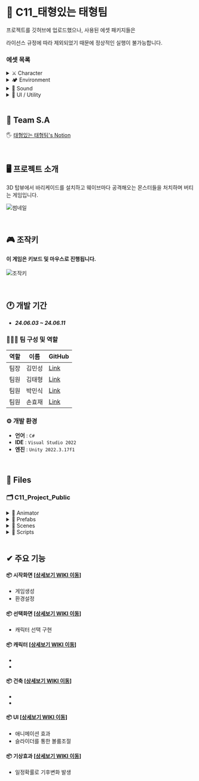 # 🐳 C11_태형있는 태형팀
프로젝트를 깃허브에 업로드했으나, 사용된 에셋 패키지들은

라이선스 규정에 따라 제외되었기 때문에 정상적인 실행이 불가능합니다.
<!------------------------------------------------------------------------------------------------------------------------->
### 에셋 목록

<details>
<summary> ⚔ Character</summary>
 
- <a href="https://assetstore.unity.com/packages/3d/characters/little-ghost-lowpoly-free-271926" target="_blank">Little Ghost Lowpoly free</a>
- <a href="https://assetstore.unity.com/packages/3d/characters/humanoids/rpg-tiny-hero-duo-pbr-polyart-225148" target="_blank">RPG Tiny Hero Duo</a>

 </details>
 
<!------------------------------------------------------------------------------------------------------------------------->

<details>
<summary> 🏕 Environment</summary>
 
- <a href="https://assetstore.unity.com/packages/3d/environments/landscapes/rpg-poly-pack-lite-148410" target="_blank">RPG Poly Pack Lite</a>
- <a href="https://assetstore.unity.com/packages/3d/props/low-poly-simple-medieval-props-258397" target="_blank">Low Poly Simple Medieval Props</a>
- <a href="https://www.kenney.nl/assets/castle-kit" target="_blank">Castle-Kit</a>
- <a href="https://www.kenney.nl/assets/survival-kit" target="_blank">Survival-Kit</a>
- <a href="https://assetstore.unity.com/packages/3d/environments/historic/polylised-medieval-desert-city-94557" target="_blank">Polylised Medieval Desert City</a>
- <a href="https://assetstore.unity.com/packages/3d/environments/simple-sky-cartoon-assets-42373" target="_blank">Simple Sky Cartton Assets</a>

 </details>
 
<!------------------------------------------------------------------------------------------------------------------------->

<details>
<summary> 🎸 Sound</summary>
 
- <a href="https://assetstore.unity.com/packages/audio/music/25-fantasy-rpg-game-tracks-music-pack-240154" target="_blank">Fantasy RPG Game Tracks music pack</a>
- <a href="https://assetstore.unity.com/packages/audio/sound-fx/free-casual-game-sfx-pack-54116" target="_blank">FREE Casual Game SFX Pack</a>

 </details>
 
 <!------------------------------------------------------------------------------------------------------------------------->
 
<details>
<summary> 🌈 UI / Utility</summary>
 
- <a href="https://assetstore.unity.com/packages/tools/animation/dotween-hotween-v2-27676" target="_blank">DOTween</a>
- <a href="https://www.kenney.nl/assets/ui-pack-rpg-expansion" target="_blank">UI Pack RPG Expansion</a>

 </details>



</br>

<!------------------------------------------------------------------------------------------------------------------------->

## 📢 Team S.A
🖐 <a href="https://www.notion.so/teamsparta/61416119358b4ef2b3632447560d1170" target="_blank">태형있는 태형팀's Notion</a>

</br>

<!------------------------------------------------------------------------------------------------------------------------->

## 🖥️ 프로젝트 소개
3D 탑뷰에서 바리케이드를 설치하고 웨이브마다 공격해오는 몬스터들을 처치하며 버티는 게임입니다.

![썸네일](https://github.com/Minssuy99/C11_TheFirstFantasy_Public/assets/101568505/dafa6787-7712-4da6-af87-6a61e16b2f2d)




</br>

<!------------------------------------------------------------------------------------------------------------------------->

## 🎮 조작키
#### 이 게임은 키보드 및 마우스로 진행됩니다.
 
![조작키](사진첨부)

</br>

<!------------------------------------------------------------------------------------------------------------------------->


## 🕐 개발 기간
* ___24.06.03 ~ 24.06.11___

### 🧑‍🤝‍🧑 팀 구성 및 역할
|역할|이름|GitHub|
|---|---|---|
|팀장|김민성|<a href="https://github.com/Minssuy99" target="_blank">Link</a>|
|팀원|김태형|<a href="https://github.com/lxogud" target="_blank">Link</a>|
|팀원|박민식|<a href="https://github.com/PuEE1004" target="_blank">Link</a>|
|팀원|손효재|<a href="https://github.com/NFUE2" target="_blank">Link</a>|


### ⚙️ 개발 환경
- **언어** : `C#`
- **IDE** : `Visual Studio 2022`
- **엔진** : `Unity 2022.3.17f1`


</br>

<!------------------------------------------------------------------------------------------------------------------------->

## 📝 Files
### 🗂 C11_Project_Public

<details>
<summary> 📁 Animator</summary>
 
  * 🏃‍♀️ ___cloud.controller___
  * 🏃‍♀️ ___cloud2.controller___
  * 🏃‍♀️ ___MainSceneSettingAnimator.controller___
  * 🏃‍♀️ ___NotSelectCharacter.controller___
  * 🏃‍♀️ ___OptionUI.controller___
  * 🏃‍♀️ ___RainEnd.controller___
  * 🏃‍♀️ ___RainStart.controller___
  * 🏃‍♀️ ___SelectSceneAnimator.controller___
  * 🏃‍♀️ ___StartSceneAnimator.controller___

 </details>
 
<!------------------------------------------------------------------------------------------------------------------------->
<details>
<summary>📁 Prefabs</summary>
 
  * 🕹 ___Male.prefab___
  * 🕹 ___Female.prefab___
  * 🕹 ___BGM_Slider_Option.prefab___
  * 🕹 ___SFX_Slider_Option.prefab___
  * 🕹 ___SoundManager.prefab___
  * 🕹 ___SceneManager.prefab___
  * 🕹 ___UIManager.prefab___
  * 🕹 ___OptionUI.prefab___
  </details>
  
<!------------------------------------------------------------------------------------------------------------------------->

<details>
<summary>📁 Scenes</summary>
 
  * ⚙️ ___StartScene.unity___
  * ⚙️ ___SelectScene.unity___
  * ⚙️ ___MainScene.unity___
  </details>
  
<!------------------------------------------------------------------------------------------------------------------------->

<details>
<summary>📁 Scripts</summary>

 </br>

 <details open>
  <summary>📂 Controller</summary>

* 📄 ___CursorController.cs___
* 📄 ___RainController.cs___
</details>

<!------------------------------------------------------------------------------------------------------------------------->

 <details open>
  <summary>📂 Manager</summary>
  
* 📄 ___CharacterSelector.cs___
* 📄 ___GameManager.cs___
* 📄 ___MainSceneSoundManager.cs___
* 📄 ___MySceneManager.cs___
* 📄 ___SoundManager.cs___
* 📄 ___UI_Manager.cs___

</details>

<!------------------------------------------------------------------------------------------------------------------------->

 <details open>
  <summary>📂 Player</summary>
  
* 📄 ___CharacterManager.cs___
* 📄 ___Player.cs___
* 📄 ___PlayerCamera.cs___
* 📄 ___PlayerCondition.cs___
* 📄 ___PlayerController.cs___
* 📄 ___pressEscForUseUI.cs___
* 📄 ___Weapon.cs___
</details>

<!------------------------------------------------------------------------------------------------------------------------->

 <details open>
  <summary>📂 UI</summary>
  
* 📄 ___Condition.cs___
* 📄 ___UICondition.cs___
</details>

</details>

<!------------------------------------------------------------------------------------------------------------------------->

</br>

## ✔ 주요 기능
#### 📦 시작화면 [<a href="https://github.com/Minssuy99/C11_Project_Public/wiki/1.-%EC%B4%88%EA%B8%B0%ED%99%94%EB%A9%B4" target="_blank">상세보기 WIKI 이동</a>]
- 게임생성
- 환경설정

#### 📦 선택화면 [<a href="https://github.com/Minssuy99/C11_TheFirstFantasy_Public/wiki/2.-%EC%84%A0%ED%83%9D%ED%99%94%EB%A9%B4" target="_blank">상세보기 WIKI 이동</a>]
- 캐릭터 선택 구현

#### 📦 캐릭터 [<a href="https://github.com/Minssuy99/C11_TheFirstFantasy_Public/wiki/3.-%EC%BA%90%EB%A6%AD%ED%84%B0">상세보기 WIKI 이동</a>]
-
-

#### 📦 건축 [<a href="https://github.com/Minssuy99/C11_TheFirstFantasy_Public/wiki/4.-%EA%B1%B4%EC%B6%95" target="_blank">상세보기 WIKI 이동</a>]
-
-

#### 📦 UI [<a href="https://github.com/Minssuy99/C11_TheFirstFantasy_Public/wiki/5.-UI" target="_blank">상세보기 WIKI 이동</a>]
- 애니메이션 효과
- 슬라이더를 통한 볼륨조절

#### 📦 기상효과 [<a href="https://github.com/Minssuy99/C11_TheFirstFantasy_Public/wiki/6.-%EA%B8%B0%EC%83%81%ED%9A%A8%EA%B3%BC" target="_blank">상세보기 WIKI 이동</a>]
- 일정확률로 기후변화 발생














